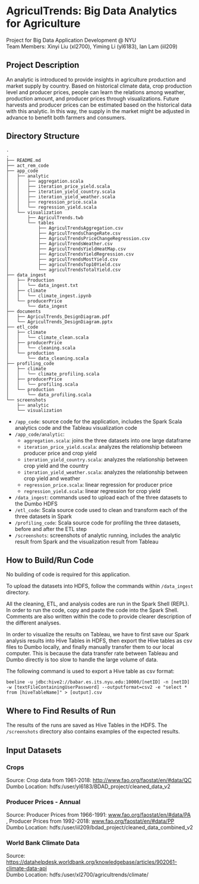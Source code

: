 # AgriculTrends: Big Data Analytics for Agriculture

Project for Big Data Application Development @ NYU  
Team Members: Xinyi Liu (xl2700), Yiming Li (yl6183), Ian Lam (iil209)

## Project Description
An analytic is introduced to provide insights in agriculture production and market supply by country. Based on historical climate data, crop production level and producer prices, people can learn the relations among weather, production amount, and producer prices through visualizations. Future harvests and producer prices can be estimated based on the historical data with this analytic. In this way, the supply in the market might be adjusted in advance to benefit both farmers and consumers.

## Directory Structure

```
.
.
├── README.md
├── act_rem_code
├── app_code
│   ├── analytic
│   │   ├── aggregation.scala
│   │   ├── iteration_price_yield.scala
│   │   ├── iteration_yield_country.scala
│   │   ├── iteration_yield_weather.scala
│   │   ├── regression_price.scala
│   │   └── regression_yield.scala
│   └── visualization
│       ├── AgriculTrends.twb
│       └── tables
│           ├── AgriculTrendsAggregation.csv
│           ├── AgriculTrendsChangeRate.csv
│           ├── AgriculTrendsPriceChangeRegression.csv
│           ├── AgriculTrendsWeather.csv
│           ├── AgriculTrendsYieldHeatMap.csv
│           ├── AgriculTrendsYieldRegression.csv
│           ├── agriculTrendsMostYield.csv
│           ├── agriculTrendsTop10Yield.csv
│           └── agriculTrendsTotalYield.csv
├── data_ingest
│   ├── Production
│   │   └── data_ingest.txt
│   ├── climate
│   │   └── climate_ingest.ipynb
│   └── producerPrice
│       └── data_ingest
├── documents
│   ├── AgriculTrends_DesignDiagram.pdf
│   └── AgriculTrends_DesignDiagram.pptx
├── etl_code
│   ├── climate
│   │   └── climate_clean.scala
│   ├── producerPrice
│   │   └── cleaning.scala
│   └── production
│       └── data_cleaning.scala
├── profiling_code
│   ├── climate
│   │   └── climate_profiling.scala
│   ├── producerPrice
│   │   └── profiling.scala
│   └── production
│       └── data_profiling.scala
└── screenshots
    ├── analytic
    └── visualization
```
* `/app_code`: source code for the application, includes the Spark Scala analytics code and the Tableau visualization code
* `/app_code/analytic`:
  * `aggregation.scala`: joins the three datasets into one large dataframe
  * `iteration_price_yield.scala`: analyzes the relationship between producer price and crop yield
  * `iteration_yield_country.scala`: analyzes the relationship between crop yield and the country
  * `iteration_yield_weather.scala`: analyzes the relationship between crop yield and weather
  * `regression_price.scala`: linear regression for producer price
  * `regression_yield.scala`: linear regression for crop yield  
* `/data_ingest`: commands used to upload each of the three datasets to the Dumbo HDFS
* `/etl_code`: Scala source code used to clean and transform each of the three datasets in Spark
* `/profiling_code`: Scala source code for profiling the three datasets, before and after the ETL step
* `/screenshots`: screenshots of analytic running, includes the analytic result from Spark and the visualization result from Tableau

## How to Build/Run Code
No building of code is required for this application.

To upload the datasets into HDFS, follow the commands within `/data_ingest` directory.  

All the cleaning, ETL, and analysis codes are run in the Spark Shell (REPL). In order to run the code, copy and paste the code into the Spark Shell. Comments are also written within the code to provide clearer description of the different analyses.

In order to visualize the results on Tableau, we have to first save our Spark analysis results into Hive Tables in HDFS, then export the Hive tables as csv files to Dumbo locally, and finally manually transfer them to our local computer. This is because the data transfer rate between Tableau and Dumbo directly is too slow to handle the large volume of data.

The following command is used to export a Hive table as csv format:
```
beeline -u jdbc:hive2://babar.es.its.nyu.edu:10000/[netID] -n [netID] -w [textFileContainingUserPassword] --outputformat=csv2 -e "select * from [hiveTableName]" > [output].csv
```


## Where to Find Results of Run
The results of the runs are saved as Hive Tables in the HDFS. The `/screenshots` directory also contains examples of the expected results.


## Input Datasets
### Crops
Source: Crop data from 1961-2018: http://www.fao.org/faostat/en/#data/QC  
Dumbo Location: hdfs:/user/yl6183/BDAD_project/cleaned_data_v2

### Producer Prices - Annual
Source: Producer Prices from 1966-1991: www.fao.org/faostat/en/#data/PA  , Producer Prices from 1992-2018: www.fao.org/faostat/en/#data/PP  
Dumbo Location: hdfs:/user/iil209/bdad_project/cleaned_data_combined_v2

### World Bank Climate Data
Source: https://datahelpdesk.worldbank.org/knowledgebase/articles/902061-climate-data-api  
Dumbo Location: hdfs:/user/xl2700/agricultrends/climate/
